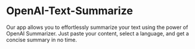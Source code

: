 # OpenAI-Text-Summarize
 Our app allows you to effortlessly summarize your text using the power of OpenAI Summarizer. Just paste your content, select a language, and get a concise summary in no time.
